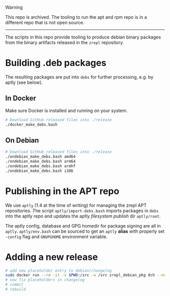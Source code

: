
> [!WARNING]
> This repo is archived. The tooling to run the apt and rpm repo is in a different repo that is not open source.

---

The scripts in this repo provide tooling to produce debian binary packages from the binary artifacts released in the `zrepl` repository.

# Building .deb packages

The resulting packages are put into `debs` for further processing, e.g. by aptly (see below).

## In Docker

Make sure Docker is installed and running on your system.

```bash
# Download GitHub released files into ./release
./docker_make_debs.bash
```

## On Debian

```bash
# Download GitHub released files into ./release
./ondebian_make_debs.bash amd64
./ondebian_make_debs.bash arm64
./ondebian_make_debs.bash armhf
./ondebian_make_debs.bash i386
```

# Publishing in the APT repo

We use `aptly` (1.4 at the time of writing) for managing the zrepl APT repositories.
The script `aptly/import-debs.bash` imports packages in `debs` into the aptly *repo* and updates the aptly *filesystem publish* dir `aptly/root`.

The aptly config, database and GPG homedir for package signing are all in `aptly`.
`aptly/env.bash` can be sourced to get an `aptly` **alias** with properly set `-config` flag and `GNUPGHOME` environment variable.

# Adding a new release

```bash
# add new placeholder entry to debian/changelog
sudo docker run --rm -it -v $PWD:/src -w /src zrepl_debian_pkg dch --newversion 0.2.0-1 foo
# now fix placeholders in changelog
# commit
# rebuild
```
